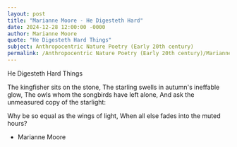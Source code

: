 ```yaml
---
layout: post
title: "Marianne Moore - He Digesteth Hard"
date: 2024-12-28 12:00:00 -0000
author: Marianne Moore
quote: "He Digesteth Hard Things"
subject: Anthropocentric Nature Poetry (Early 20th century)
permalink: /Anthropocentric Nature Poetry (Early 20th century)/Marianne Moore/Marianne Moore - He Digesteth Hard
---
```


He Digesteth Hard Things

The kingfisher sits on the stone,
The starling swells in autumn's ineffable glow,
The owls whom the songbirds have left alone,
And ask the unmeasured copy of the starlight:

Why be so equal as the wings of light,
When all else fades into the muted hours?


- Marianne Moore
